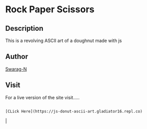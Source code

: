 # Rock Paper Scissors #

## Description ##

This is a revolving ASCII art of a doughnut made with js 

## Author ##

[Swarag-N](https://github.com/Gladiator-16)

## Visit ##

For a live version of the site visit.....

```console

[CLick Here](https://js-donut-ascii-art.gladiator16.repl.co)

```

|